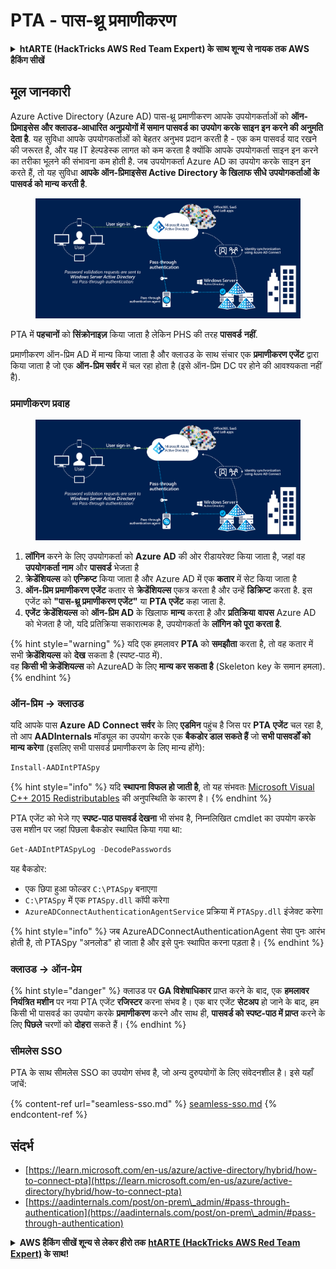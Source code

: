 # PTA - पास-थ्रू प्रमाणीकरण

<details>

<summary><strong>htARTE (HackTricks AWS Red Team Expert) के साथ शून्य से नायक तक AWS हैकिंग सीखें</strong></summary>

HackTricks का समर्थन करने के अन्य तरीके:

* यदि आप चाहते हैं कि आपकी **कंपनी का विज्ञापन HackTricks में दिखाई दे** या **HackTricks को PDF में डाउनलोड करें** तो [**सब्सक्रिप्शन प्लान्स**](https://github.com/sponsors/carlospolop) देखें!
* [**आधिकारिक PEASS & HackTricks स्वैग**](https://peass.creator-spring.com) प्राप्त करें
* [**The PEASS Family**](https://opensea.io/collection/the-peass-family) की खोज करें, हमारा विशेष [**NFTs**](https://opensea.io/collection/the-peass-family) संग्रह
* 💬 [**Discord समूह**](https://discord.gg/hRep4RUj7f) में **शामिल हों** या [**telegram समूह**](https://t.me/peass) में या **Twitter** पर मुझे 🐦 [**@carlospolopm**](https://twitter.com/carlospolopm) **का अनुसरण करें**.
* **HackTricks** और [**HackTricks Cloud**](https://github.com/carlospolop/hacktricks-cloud) github repos में PRs सबमिट करके अपनी हैकिंग ट्रिक्स साझा करें.

</details>

## मूल जानकारी

Azure Active Directory (Azure AD) पास-थ्रू प्रमाणीकरण आपके उपयोगकर्ताओं को **ऑन-प्रिमाइसेस और क्लाउड-आधारित अनुप्रयोगों में समान पासवर्ड का उपयोग करके साइन इन करने की अनुमति देता है**. यह सुविधा आपके उपयोगकर्ताओं को बेहतर अनुभव प्रदान करती है - एक कम पासवर्ड याद रखने की जरूरत है, और यह IT हेल्पडेस्क लागत को कम करता है क्योंकि आपके उपयोगकर्ता साइन इन करने का तरीका भूलने की संभावना कम होती है. जब उपयोगकर्ता Azure AD का उपयोग करके साइन इन करते हैं, तो यह सुविधा **आपके ऑन-प्रिमाइसेस Active Directory के खिलाफ सीधे उपयोगकर्ताओं के पासवर्ड को मान्य करती है**.

<figure><img src="../../../../.gitbook/assets/image (8) (1) (1) (1).png" alt=""><figcaption></figcaption></figure>

PTA में **पहचानों** को **सिंक्रोनाइज़** किया जाता है लेकिन PHS की तरह **पासवर्ड** **नहीं**.

प्रमाणीकरण ऑन-प्रिम AD में मान्य किया जाता है और क्लाउड के साथ संचार एक **प्रमाणीकरण एजेंट** द्वारा किया जाता है जो एक **ऑन-प्रिम सर्वर** में चल रहा होता है (इसे ऑन-प्रिम DC पर होने की आवश्यकता नहीं है).

### प्रमाणीकरण प्रवाह

<figure><img src="../../../../.gitbook/assets/image (4) (2) (1).png" alt=""><figcaption></figcaption></figure>

1. **लॉगिन** करने के लिए उपयोगकर्ता को **Azure AD** की ओर रीडायरेक्ट किया जाता है, जहां वह **उपयोगकर्ता नाम** और **पासवर्ड** भेजता है
2. **क्रेडेंशियल्स** को **एन्क्रिप्ट** किया जाता है और Azure AD में एक **कतार** में सेट किया जाता है
3. **ऑन-प्रिम प्रमाणीकरण एजेंट** कतार से **क्रेडेंशियल्स** एकत्र करता है और उन्हें **डिक्रिप्ट** करता है. इस एजेंट को **"पास-थ्रू प्रमाणीकरण एजेंट"** या **PTA एजेंट** कहा जाता है.
4. **एजेंट** **क्रेडेंशियल्स** को **ऑन-प्रिम AD** के खिलाफ **मान्य** करता है और **प्रतिक्रिया** **वापस** Azure AD को भेजता है जो, यदि प्रतिक्रिया सकारात्मक है, उपयोगकर्ता के **लॉगिन को पूरा करता है**.

{% hint style="warning" %}
यदि एक हमलावर **PTA** को **समझौता** करता है, तो वह कतार में सभी **क्रेडेंशियल्स** को **देख** सकता है (स्पष्ट-पाठ में).\
वह **किसी भी क्रेडेंशियल्स** को AzureAD के लिए **मान्य कर सकता है** (Skeleton key के समान हमला).
{% endhint %}

### ऑन-प्रिम -> क्लाउड

यदि आपके पास **Azure AD Connect सर्वर** के लिए **एडमिन** पहुंच है जिस पर **PTA** **एजेंट** चल रहा है, तो आप **AADInternals** मॉड्यूल का उपयोग करके एक **बैकडोर डाल सकते हैं** जो **सभी पासवर्डों को मान्य करेगा** (इसलिए सभी पासवर्ड प्रमाणीकरण के लिए मान्य होंगे):
```powershell
Install-AADIntPTASpy
```
{% hint style="info" %}
यदि **स्थापना विफल हो जाती है**, तो यह संभवतः [Microsoft Visual C++ 2015 Redistributables](https://download.microsoft.com/download/6/A/A/6AA4EDFF-645B-48C5-81CC-ED5963AEAD48/vc\_redist.x64.exe) की अनुपस्थिति के कारण है।
{% endhint %}

PTA एजेंट को भेजे गए **स्पष्ट-पाठ पासवर्ड देखना** भी संभव है, निम्नलिखित cmdlet का उपयोग करके उस मशीन पर जहां पिछला बैकडोर स्थापित किया गया था:
```powershell
Get-AADIntPTASpyLog -DecodePasswords
```
यह बैकडोर:

* एक छिपा हुआ फोल्डर `C:\PTASpy` बनाएगा
* `C:\PTASpy` में एक `PTASpy.dll` कॉपी करेगा
* `AzureADConnectAuthenticationAgentService` प्रक्रिया में `PTASpy.dll` इंजेक्ट करेगा

{% hint style="info" %}
जब AzureADConnectAuthenticationAgent सेवा पुनः आरंभ होती है, तो PTASpy "अनलोड" हो जाता है और इसे पुनः स्थापित करना पड़ता है।
{% endhint %}

### क्लाउड -> ऑन-प्रेम

{% hint style="danger" %}
क्लाउड पर **GA विशेषाधिकार** प्राप्त करने के बाद, एक **हमलावर नियंत्रित मशीन** पर नया PTA एजेंट **रजिस्टर** करना संभव है। एक बार एजेंट **सेटअप** हो जाने के बाद, हम किसी भी पासवर्ड का उपयोग करके **प्रमाणीकरण** करने और साथ ही, **पासवर्ड को स्पष्ट-पाठ में प्राप्त** करने के लिए **पिछले** चरणों को **दोहरा** सकते हैं।
{% endhint %}

### सीमलेस SSO

PTA के साथ सीमलेस SSO का उपयोग संभव है, जो अन्य दुरुपयोगों के लिए संवेदनशील है। इसे यहाँ जांचें:

{% content-ref url="seamless-sso.md" %}
[seamless-sso.md](seamless-sso.md)
{% endcontent-ref %}

## संदर्भ

* [https://learn.microsoft.com/en-us/azure/active-directory/hybrid/how-to-connect-pta](https://learn.microsoft.com/en-us/azure/active-directory/hybrid/how-to-connect-pta)
* [https://aadinternals.com/post/on-prem\_admin/#pass-through-authentication](https://aadinternals.com/post/on-prem\_admin/#pass-through-authentication)

<details>

<summary><strong>AWS हैकिंग सीखें शून्य से लेकर हीरो तक</strong> <a href="https://training.hacktricks.xyz/courses/arte"><strong>htARTE (HackTricks AWS Red Team Expert)</strong></a><strong> के साथ!</strong></summary>

HackTricks का समर्थन करने के अन्य तरीके:

* यदि आप चाहते हैं कि आपकी **कंपनी का विज्ञापन HackTricks में दिखाई दे** या **HackTricks को PDF में डाउनलोड करें**, तो [**सब्सक्रिप्शन प्लान्स**](https://github.com/sponsors/carlospolop) देखें!
* [**आधिकारिक PEASS & HackTricks स्वैग**](https://peass.creator-spring.com) प्राप्त करें
* [**The PEASS Family**](https://opensea.io/collection/the-peass-family) की खोज करें, हमारा एक्सक्लूसिव [**NFTs**](https://opensea.io/collection/the-peass-family) संग्रह
* 💬 [**Discord group**](https://discord.gg/hRep4RUj7f) में **शामिल हों** या [**telegram group**](https://t.me/peass) में शामिल हों या मुझे **Twitter** 🐦 पर **फॉलो** करें [**@carlospolopm**](https://twitter.com/carlospolopm)**.**
* **HackTricks** के [**github repos**](https://github.com/carlospolop/hacktricks) और [**HackTricks Cloud**](https://github.com/carlospolop/hacktricks-cloud) में PRs सबमिट करके अपनी हैकिंग ट्रिक्स साझा करें।

</details>
